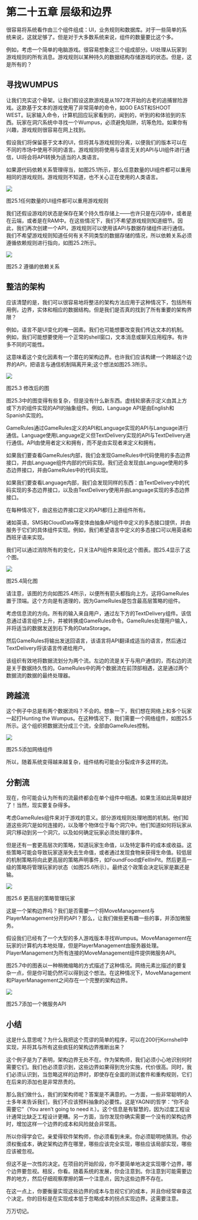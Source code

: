# 第二十五章 层级和边界

很容易将系统看作由三个组件组成：UI，业务规则和数据库。对于一些简单的系统来说，这就足够了。但是对于大多数系统来说，组件的数量要比这个多。

例如，考虑一个简单的电脑游戏。很容易想象这三个组成部分。UI处理从玩家到游戏规则的所有消息。游戏规则以某种持久的数据结构存储游戏的状态。但是，这是所有的？

## 寻找WUMPUS

让我们充实这个骨架。让我们假设这款游戏是从1972年开始的古老的追捕冒险游戏。这款基于文本的游戏使用了非常简单的命令，如GO EAST和SHOOT WEST。玩家输入命令，计算机回应玩家看到的，闻到的，听到的和体验到的东西。玩家在洞穴系统中寻找一个Wumpus，必须避免陷阱，坑等危险。如果你有兴趣，游戏规则很容易在网上找到。

假设我们将保留基于文本的UI，但将其与游戏规则分离，以便我们的版本可以在不同的市场中使用不同的语言。游戏规则将使用与语言无关的API与UI组件进行通信，UI将会将API转换为适当的人类语言。

如果源代码依赖关系管理得当，如图25.1所示，那么任意数量的UI组件都可以重用相同的游戏规则。游戏规则不知道，也不关心正在使用的人类语言。

![](/assets/25/Figure_25.1_Any_number_of_UI_components_can_reuse_the_game_rules.png)

图25.1任何数量的UI组件都可以重用游戏规则

我们还假设游戏的状态是保存在某个持久性存储上——也许只是在闪存中，或者是在云端，或者是在RAM中。在这些情况下，我们不希望游戏规则知道细节。因此，我们再次创建一个API，游戏规则可以使用该API与数据存储组件进行通信。我们不希望游戏规则知道任何有关不同类型的数据存储的情况，所以依赖关系必须遵循依赖规则进行指向，如图25.2所示。

![](/assets/25/Figure_25.2_Following_the_Dependency_Rule.png)

图25.2 遵循的依赖关系

## 整洁的架构

应该清楚的是，我们可以很容易地将整洁的架构方法应用于这种情况下，包括所有用例，边界，实体和相应的数据结构。但是我们是否真的找到了所有重要的架构界限？

例如，语言不是UI变化的唯一因素。我们也可能想要改变我们传达文本的机制。例如，我们可能想要使用一个正常的shell窗口，文本消息或聊天应用程序。有许多不同的可能性。

这意味着这个变化因素有一个潜在的架构边界。也许我们应该构建一个跨越这个边界的API，把语言与通信机制隔离开来;这个想法如图25.3所示。

![](/assets/25/Figure_25.3_The_revised_diagram.png)

图25.3 修改后的图

图25.3中的图变得有些复杂，但是没有什么新东西。虚线轮廓表示定义由其上方或下方的组件实现的API的抽象组件。例如，Language API是由English和Spanish实现的。

GameRules通过GameRules定义的API和Language实现的API与Language进行通信。Language使用Language定义但TextDelivery实现的API与TextDelivery进行通信。API由使用者定义和拥有，而不是由实现者来定义和拥有。

如果我们要查看GameRules内部，我们会发现GameRules中代码使用的多态边界接口，并由Language组件内部的代码实现。我们还会发现由Language使用的多态边界接口，并由GameRules中的代码实现。

如果我们要查看Language内部，我们会发现同样的东西：由TextDelivery中的代码实现的多态边界接口，以及由TextDelivery使用并由Language实现的多态边界接口。

在每种情况下，由这些边界接口定义的API都归上游组件所有。

诸如英语，SMS和CloudData等变体由抽象API组件中定义的多态接口提供，并由服务于它们的具体组件实现。例如，我们希望语言中定义的多态接口可以用英语和西班牙语来实现。

我们可以通过消除所有的变化，只关注API组件来简化这个图表。图25.4显示了这个图。

![](/assets/25/Figure_25.4_Simplified_diagram.png)

图25.4简化图

请注意，该图的方向如图25.4所示，以便所有箭头都指向上方。这将GameRules置于顶端。这个方向是有道理的，因为GameRules是包含最高层策略的组件。

考虑信息流的方向。所有的输入来自用户，通过左下方的TextDelivery组件。该信息通过语言组件上升，并被转换成GameRules命令。GameRules处理用户输入，并将适当的数据发送到右下角的DataStorage。

然后GameRules将输出发送回语言，该语言将API翻译成适当的语言，然后通过TextDelivery将该语言传递给用户。

该组织有效地将数据流划分为两个流。左边的流是关于与用户通信的，而右边的流是关于数据持久性的。GameRules中的两个数据流在前顶部相遇，这是通过两个数据流的数据的最终处理器。

## 跨越流

这个例子中总是有两个数据流吗？不会的。想象一下，我们想在网络上和多个玩家一起打Hunting the Wumpus。在这种情况下，我们需要一个网络组件，如图25.5所示。这个组织把数据流分成三个流，全部由GameRules控制。

![](/assets/25/Figure_25.5_Adding_a_network_component.png)

图25.5添加网络组件

所以，随着系统变得越来越复杂，组件结构可能会分裂成许多这样的流。

## 分割流

现在，你可能会认为所有的流最终都会在单个组件中相遇。如果生活如此简单就好了！当然，现实要复杂得多。

考虑GameRules组件来对于游戏的意义。部分游戏规则处理地图的机制。他们知道这些洞穴是如何连接的，以及哪个物体位于每个洞穴中。他们知道如何将玩家从洞穴移动到另一个洞穴，以及如何确定玩家必须处理的事件。

但是还有一套更高层次的策略，知道玩家生命值，以及特定事件的成本或收益。这些策略可能会导致玩家逐渐失去生命值，或者通过发现食物来获得生命值。较低层的机制策略将向此更高层的策略声明事件，如FoundFood或FellInPit。然后更高一级的策略将管理玩家的状态（如图25.6所示）。最终这个政策会决定玩家是赢还是输。

![](/assets/25/Figure_25.6_The_higher-level_policy_manages_the_player.png)

图25.6 更高层的策略管理玩家

这是一个架构边界吗？我们是否需要一个将MoveManagement与PlayerManagement分开的API？那么，让我们做些更有趣一些的事，并添加微服务。

假设我们已经有了一个大型的多人游戏版本寻找Wumpus。MoveManagement在玩家的计算机内本地处理，但是PlayerManagement由服务器处理。PlayerManagement为所有连接的MoveManagement组件提供微服务API。

图25.7中的图表以一种稍微缩略的方式描述了这种情况。网络元素比描述的要复杂一点，但是你可能仍然可以得到这个想法。在这种情况下，MoveManagement和PlayerManagement之间存在一个完整的架构边界。

![](/assets/25/Figure_25.7_Adding_a_micro-service_API.png)

图25.7添加一个微服务API

## 小结

这是什么意思呢？为什么我把这个荒谬的简单的程序，可以在200行Kornshell中实现，并将其与所有这些疯狂的架构边界推断出来？

这个例子是为了表明，架构边界无处不在。作为架构师，我们必须小心地识别何时需要它们。我们也必须意识到，这些边界如果得到充分实施，代价很高。同时，我们必须认识到，当忽略这样的边界时，即使存在全面的测试套件和重构规则，它们在后来的添加也是非常昂贵的。

那么我们做什么，我们的架构师呢？答案是不满意的。一方面，一些非常聪明的人士多年来告诉我们，我们不应该预料抽象的必要性。这是YAGNI的哲学：“你不会需要它”（You aren’t going to need it.）。这个信息是有智慧的，因为过度工程设计通常比缺乏工程设计更糟。另一方面，当你发现你确实需要一个没有的架构边界时，增加这样一个边界的成本和风险就会非常高。

所以你得学会它。亲爱得软件架构师，你必须看到未来。你必须聪明地猜测。你必须权衡成本，确定架构边界在哪里，哪些应该完全实现，哪些应该局部实现，哪些应该被忽视。

但这不是一次性的决定。在项目的开始阶段，你不要简单地决定实现哪个边界，哪个边界要忽视。相反，你看。随着系统的发展，你会注意到。你注意到可能需要边界的地方，然后仔细观察摩擦的第一个注意点，因为这些边界不存在。

在这一点上，你要衡量实现这些边界的成本与忽视它们的成本，并且你经常审查这个决定。你的目标是在实现成本低于忽略成本的拐点实现边界。这需要注意。

万万切记。

